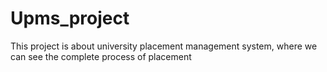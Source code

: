 # Upms_project
This project is about university placement management system, where we can see the complete process of placement 

